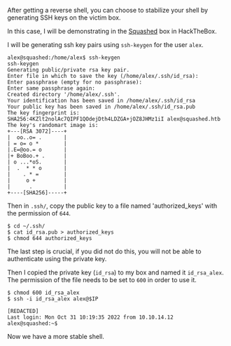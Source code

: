 After getting a reverse shell, you can choose to stabilize your shell by generating SSH keys on the victim box.

In this case, I will be demonstrating in the [Squashed](../HackTheBox/Squashed.md) box in HackTheBox.

I will be generating ssh key pairs using `ssh-keygen` for the user `alex`.
```console
alex@squashed:/home/alex$ ssh-keygen
ssh-keygen
Generating public/private rsa key pair.
Enter file in which to save the key (/home/alex/.ssh/id_rsa): 
Enter passphrase (empty for no passphrase): 
Enter same passphrase again: 
Created directory '/home/alex/.ssh'.
Your identification has been saved in /home/alex/.ssh/id_rsa
Your public key has been saved in /home/alex/.ssh/id_rsa.pub
The key fingerprint is:
SHA256:4KZlt2nolAc7QIPF1QOdejDth4LDZGA+jOZ8JHMz1iI alex@squashed.htb
The key's randomart image is:
+---[RSA 3072]----+
|  oo..o= .       |
| = o= o *        |
|.E=@oo.= o       |
|+ BoBoo.+ .      |
| o ...*oS.       |
|  .  * * o       |
|    . * =        |
|     o +         |
|      .          |
+----[SHA256]-----+
```

Then in `.ssh/`, copy the public key to a file named 'authorized_keys' with the permission of `644`.
```console
$ cd ~/.ssh/
$ cat id_rsa.pub > authorized_keys
$ chmod 644 authorized_keys 
```
The last step is crucial, if you did not do this, you will not be able to authenticate using the private key.

Then I copied the private key (`id_rsa`) to my box and named it `id_rsa_alex`. The permission of the file needs to be set to `600` in order to use it.
```console
$ chmod 600 id_rsa_alex
$ ssh -i id_rsa_alex alex@$IP

[REDACTED]
Last login: Mon Oct 31 10:19:35 2022 from 10.10.14.12
alex@squashed:~$
```
Now we have a more stable shell.
